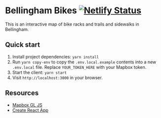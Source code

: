 # Bellingham Bikes [![Netlify Status](https://api.netlify.com/api/v1/badges/e0f7860a-9748-4a99-866b-1184677c6ea7/deploy-status)](https://app.netlify.com/sites/bellingham-bikes/deploys)

This is an interactive map of bike racks and trails and sidewalks in Bellingham.

## Quick start

1. Install project dependencies: `yarn install`
1. Run `yarn copy-env` to copy the `.env.local.example` contents into a new `.env.local` file. Replace `YOUR_TOKEN_HERE` with your Mapbox token.
1. Start the client: `yarn start`
1. Visit `http://localhost:3000` in your browser.

## Resources

- [Mapbox GL JS](https://docs.mapbox.com/mapbox-gl-js/)
- [Create React App](https://github.com/facebook/create-react-app)
